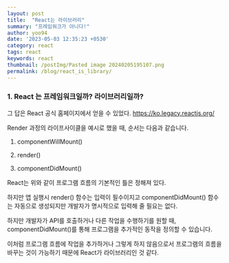 ```yaml
---
layout: post
title:  "React는 라이브러리"
summary: "프레임워크가 아니다!"
author: yoo94
date: '2023-05-03 12:35:23 +0530'
category: react
tags: react
keywords: react
thumbnail: /postImg/Pasted image 20240205195107.png
permalink: /blog/react_is_library/
---
```

### **1. React 는 프레임워크일까? 라이브러리일까?**

그 답은 React 공식 홈페이지에서 얻을 수 있었다.
https://ko.legacy.reactjs.org/

Render 과정의 라이프사이클을 예시로 했을 때, 순서는 다음과 같습니다.

1) componentWillMount()

2) render()

3) componentDidMount()

React는 위와 같이 프로그램 흐름의 기본적인 틀은 정해져 있다.

하지만 앱 실행시 render() 함수는 입력이 필수이지고  componentDidMount() 함수는 자동으로 생성되지만 개발자가 명시적으로 입력해 줄 필요는 없다.

하지만 개발자가 API를 호출하거나 다른 작업을 수행하기를 원할 때, componentDidMount()를 통해 프로그램을 추가적인 동작을 정의할 수 있습니다.

이처럼 프로그램 흐름에 작업을 추가하거나 그렇게 하지 않음으로서 프로그램의 흐름을 바꾸는 것이 가능하기 때문에 React가 라이브러리인 것 같다.
